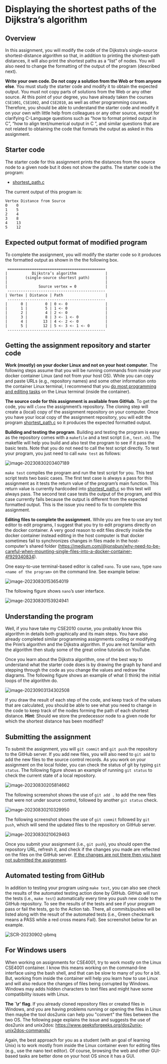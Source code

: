 # Displaying the shortest paths of the Dijkstra’s algorithm

## Overview

In this assignment, you will modify the code of the Dijkstra’s single-source shortest-distance algorithm so that, in addition to printing the shortest-path distances, it will also print the shortest paths as a “list” of nodes. You will also need to change the formatting of the output of the program (described next).  

**Write your own code. Do not copy a solution from the Web or from anyone else**. You must study the starter code and modify it to obtain the expected output. You must not copy parts of solutions from the Web or any other source. At this point of your degree, you have already taken the courses `CSE1001`, `CSE1002`, and `CSE2010`, as well as other programming courses. Therefore, you should be able to understand the starter code and modify it on your own with little help from colleagues or any other source, except for clarifying C-Language questions such as “how to format printed output in C”, “how to align text/numerical output in C ”, and similar questions that are not related to obtaining the code that formats the output as asked in this assignment.   

## Starter code

The starter code for this assignment prints the distances from the source node to a given node but it does not show the paths. The starter code is the program: 

- [shortest_path.c](https://github.com/eraldoribeiro/shortestPathAssignment/blob/main/shortest_path.c)

The current output of this program is: 

```shell
Vertex Distance from Source
0 	 0
1 	 5
2 	 4
3 	 8
4 	 13
5 	 12
```

## Expected output format of modified program

To complete the assignment, you will modify the starter code so it produces the formatted output as shown in the the following box. 


```
 ============================================
|           Dijkstra’s algorithm             |
|        (single-source shortest path)       |
|                                            |
|              Source vertex = 0             |
 --------------------------------------------
| Vertex | Distance | Path                   |
 --------------------------------------------
|      0 |        0 | 0 <- 0                 |
|      1 |        5 | 1 <- 0                 |
|      2 |        4 | 2 <- 0                 |
|      3 |        8 | 3 <- 1 <- 0            |
|      4 |       13 | 4 <- 2 <- 0            |
|      5 |       12 | 5 <- 3 <- 1 <- 0       |
 --------------------------------------------
```

## Getting the assignment repository and starter code

**Work (mostly) on your docker Linux and not on your host computer**. The following steps assume that you will be running commands from inside your docker container Linux (and not from your host OS). While you can copy and paste URLs (e.g., repository names) and some other information onto the container Linux terminal, I recommend that you <u>do most programming and editing tasks</u> on the Linux terminal (inside the container). 

**The source code for this assignment is available from GitHub**. To get the code, you will `clone` the assignment’s repository. The cloning step will create a (local) copy of the assignment repository on your computer. Once you have your local copy of the assignment repository, you will edit the program [shortest_path.c](https://github.com/eraldoribeiro/shortestPathAssignment/blob/main/shortest_path.c) so it  produces the expected formatted output. 

**Building and testing the program**. Building and testing the program is easy as the repository comes with a `makefile` and a test script (i.e., `test.sh`). The makefile will help you build and also test the program to see if it pass the basic tests. Note that you do not need to call the test script directly. To test your program, you just need to call `make test` as follows: 

![image-20230830203407189](figs/image-20230830203407189.png)

`make test` compiles the program and run the test script for you. This test script tests two basic cases. The first test case is always a pass for this assignment as it tests the return value of the program’s main function. This return value is currently hardcoded into [shortest_path.c](https://github.com/eraldoribeiro/shortestPathAssignment/blob/main/shortest_path.c) so this test will always pass. The second test case tests the output of the program, and this case currently fails because the output is different from the expected formatted output. This is the issue you need to fix to complete this assignment. 

**Editing files to complete the assignment.** While you are free to use any text editor to edit programs, I suggest that you try to edit programs directly on the docker container. A very good reason to edit files directly inside the docker container instead editing in the host computer is that docker sometimes fail to synchronizes changes in files made in the host-computer’s shared folder (https://medium.com/@jonsbun/why-need-to-be-careful-when-mounting-single-files-into-a-docker-container-4f929340834). 

One easy-to-use terminal-based editor is called `nano`. To use `nano`, type `nano <name of the program>` on the command line. See example below: 

![image-20230830153654019](figs/image-20230830153654019.png) 

The following figure shows `nano`’s user interface. 

![image-20230830153924941](figs/image-20230830153924941.png)

## Understanding the program

Well, if you have take my CSE2010 course, you probably know this algorithm in details both graphically and its main steps. You have also already completed similar programming assignments coding or modifying the Prim’s algorithm and the Dijkstra algorithm. If you are not familiar with the algorithm then study some of the great online tutorials on YouTube. 

Once you learn about the Dijkstra algorithm, one of the best way to understand what the starter code does is by drawing the graph by hand and stepping through the code as you change the values and redraw the diagrams. The following figure shows an example of what (I think) the initial loops of the algorithm do. 

![image-20230903134302508](figs/image-20230903134302508.png)

If you draw the result of each step of the code, and keep track of the values that are calculated, you should be able to see what you need to change in the code to keep track of the nodes forming the path of each shortest distance. **Hint**: Should we store the predecessor node to a given node for which the shortest distance has been modified? 

## Submitting the assignment

To submit the assignment, you will `git commit` and `git push` the repository to the GitHub server. If you add new files, you will also need to `git add` to add the new files to the source control records. As you work on your assignment on the local folder, you can check the status of git by typing `git status`. The following figure shows an example of running `git status` to check the current state of a local repository. 

![image-20230830205814662](figs/image-20230830205814662.png)

The following screenshot shows the use of `git add .` to add the new files that were not under source control, followed by another `git status` check. 

![image-20230830210329950](figs/image-20230830210329950.png)

The following screenshot shows the use of `git commit` followed by `git push`, which will send the updated files to the repository on GitHub server. 

![image-20230830210629463](figs/image-20230830210629463.png)

Once you submit your assignment (i.e., `git push`), you should open the repository URL, refresh it, and check if the changes you made are reflected on the files on the GitHub server. <u>If the changes are not there then you have not submitted the assignment</u>. 

## Automated testing from GitHub

In addition to testing your program using `make test`, you can also see check the results of the automated testing action done by GitHub. GitHub will run the tests (i.e., `make test`) automatically every time you push new code to the GitHub repository. To see the results of the tests and see if your program pass or fail the tests, go to the Action tab. There, all commits/pushes will be listed along with the result of the automated tests (i.e., Green checkmark means a PASS while a red cross means Fail). See screenshot below for an example. 

![SCR-20230902-pbmq](figs/SCR-20230902-pbmq.png)

## For Windows users 

When working on assignments for CSE4001, try to work mostly on the Linux CSE4001 container. I know this means working on the command-line interface using the bash shell, and that can be slow to many of you for a bit. But, working from inside the container will help you learn how to use Linux and will also reduce the changes of files being corrupted by Windows. Windows may adds hidden characters to text files and might have some compatibility issues with Linux. 

**The `\r' flag**. If you already cloned repository files or created files in Windows, and you are having problems running or opening the files in Linux then maybe the tool dos2unix can help you "convert" the files between the two OS. The following page explains the issue and suggests the use of dos2unix and unix2dos: https://www.geeksforgeeks.org/dos2unix-unix2dos-commands/

Again, the best approach for you as a student (with an goal of learning Unix) is to work mostly from inside the Linux container even for editing files (e.g., use the nano text editor). Of course, browsing the web and other GUI-based tasks are better done on your host OS since it has a GUI. 



